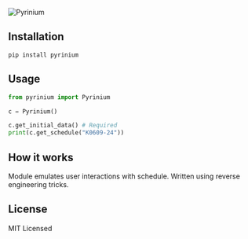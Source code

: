 ![Pyrinium](https://i.supa.codes/oiHZ49)
## Installation
`pip install pyrinium`
## Usage
```python
from pyrinium import Pyrinium

c = Pyrinium()

c.get_initial_data() # Required
print(c.get_schedule("К0609-24"))
```
## How it works
Module emulates user interactions with schedule. Written using reverse engineering tricks.
## License
MIT Licensed